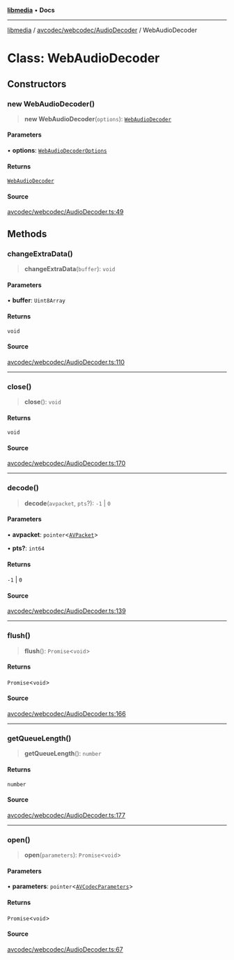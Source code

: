 [**libmedia**](../../../../README.md) • **Docs**

***

[libmedia](../../../../README.md) / [avcodec/webcodec/AudioDecoder](../README.md) / WebAudioDecoder

# Class: WebAudioDecoder

## Constructors

### new WebAudioDecoder()

> **new WebAudioDecoder**(`options`): [`WebAudioDecoder`](WebAudioDecoder.md)

#### Parameters

• **options**: [`WebAudioDecoderOptions`](../type-aliases/WebAudioDecoderOptions.md)

#### Returns

[`WebAudioDecoder`](WebAudioDecoder.md)

#### Source

[avcodec/webcodec/AudioDecoder.ts:49](https://github.com/zhaohappy/libmedia/blob/83708827f1f74f03ced670ca9bc2d9d1e5e5366a/src/avcodec/webcodec/AudioDecoder.ts#L49)

## Methods

### changeExtraData()

> **changeExtraData**(`buffer`): `void`

#### Parameters

• **buffer**: `Uint8Array`

#### Returns

`void`

#### Source

[avcodec/webcodec/AudioDecoder.ts:110](https://github.com/zhaohappy/libmedia/blob/83708827f1f74f03ced670ca9bc2d9d1e5e5366a/src/avcodec/webcodec/AudioDecoder.ts#L110)

***

### close()

> **close**(): `void`

#### Returns

`void`

#### Source

[avcodec/webcodec/AudioDecoder.ts:170](https://github.com/zhaohappy/libmedia/blob/83708827f1f74f03ced670ca9bc2d9d1e5e5366a/src/avcodec/webcodec/AudioDecoder.ts#L170)

***

### decode()

> **decode**(`avpacket`, `pts`?): `-1` \| `0`

#### Parameters

• **avpacket**: `pointer`\<[`AVPacket`](../../../../avutil/struct/avpacket/classes/AVPacket.md)\>

• **pts?**: `int64`

#### Returns

`-1` \| `0`

#### Source

[avcodec/webcodec/AudioDecoder.ts:139](https://github.com/zhaohappy/libmedia/blob/83708827f1f74f03ced670ca9bc2d9d1e5e5366a/src/avcodec/webcodec/AudioDecoder.ts#L139)

***

### flush()

> **flush**(): `Promise`\<`void`\>

#### Returns

`Promise`\<`void`\>

#### Source

[avcodec/webcodec/AudioDecoder.ts:166](https://github.com/zhaohappy/libmedia/blob/83708827f1f74f03ced670ca9bc2d9d1e5e5366a/src/avcodec/webcodec/AudioDecoder.ts#L166)

***

### getQueueLength()

> **getQueueLength**(): `number`

#### Returns

`number`

#### Source

[avcodec/webcodec/AudioDecoder.ts:177](https://github.com/zhaohappy/libmedia/blob/83708827f1f74f03ced670ca9bc2d9d1e5e5366a/src/avcodec/webcodec/AudioDecoder.ts#L177)

***

### open()

> **open**(`parameters`): `Promise`\<`void`\>

#### Parameters

• **parameters**: `pointer`\<[`AVCodecParameters`](../../../../avutil/struct/avcodecparameters/classes/AVCodecParameters.md)\>

#### Returns

`Promise`\<`void`\>

#### Source

[avcodec/webcodec/AudioDecoder.ts:67](https://github.com/zhaohappy/libmedia/blob/83708827f1f74f03ced670ca9bc2d9d1e5e5366a/src/avcodec/webcodec/AudioDecoder.ts#L67)
